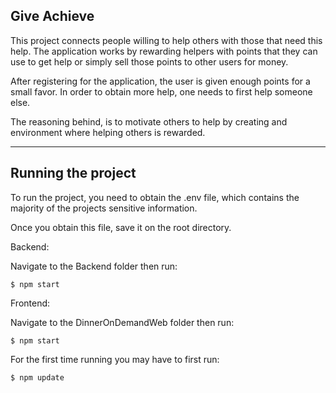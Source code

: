 ## Give Achieve

This project connects people willing to help others with those that need this help.
The application works by rewarding helpers with points that they can use to 
get help or simply sell those points to other users for money.

After registering for the application, the user is given enough points for a 
small favor. In order to obtain more help, one needs to first help someone else.

The reasoning behind, is to motivate others to help by creating and environment
where helping others is rewarded.

---

## Running the project

To run the project, you need to obtain the .env file, which 
contains the majority of the projects sensitive information.

Once you obtain this file, save it on the root directory.

Backend:

Navigate to the Backend folder then run:

    $ npm start
    
Frontend:

Navigate to the DinnerOnDemandWeb folder then run:

    $ npm start

For the first time running you may have to first run:
    
    $ npm update